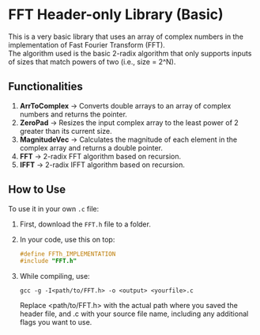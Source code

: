 # FFT Header-only Library (Basic)

This is a very basic library that uses an array of complex numbers in the implementation of Fast Fourier Transform (FFT).  
The algorithm used is the basic 2-radix algorithm that only supports inputs of sizes that match powers of two (i.e., size = 2^N).

## Functionalities
1. **ArrToComplex** -> Converts double arrays to an array of complex numbers and returns the pointer.
2. **ZeroPad** -> Resizes the input complex array to the least power of 2 greater than its current size.
3. **MagnitudeVec** -> Calculates the magnitude of each element in the complex array and returns a double pointer.
4. **FFT** -> 2-radix FFT algorithm based on recursion.
5. **IFFT** -> 2-radix IFFT algorithm based on recursion.

## How to Use
To use it in your own `.c` file:

1. First, download the `FFT.h` file to a folder.

2. In your code, use this on top:

   ```c
   #define FFTh_IMPLEMENTATION
   #include "FFT.h"

3. While compiling, use:

   `gcc -g -I<path/to/FFT.h> -o <output> <yourfile>.c`

   Replace <path/to/FFT.h> with the actual path where you saved the header file, and <yourfile>.c with your source file name, including any additional flags you want to use.

   
